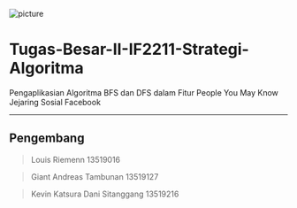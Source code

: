 ![picture](https://1.bp.blogspot.com/-vpDNAvPOx5s/XYsvsrv_SAI/AAAAAAAAXMo/IkEzA5grjVk41j-ndswfuSKWTbKhMMtsACLcBGAsYHQ/s1600/dims-2.jpeg)
# Tugas-Besar-II-IF2211-Strategi-Algoritma
Pengaplikasian Algoritma BFS dan DFS dalam Fitur People You May Know Jejaring Sosial Facebook<hr>
## Pengembang
> Louis Riemenn                  13519016

> Giant Andreas Tambunan         13519127

> Kevin Katsura Dani Sitanggang  13519216
